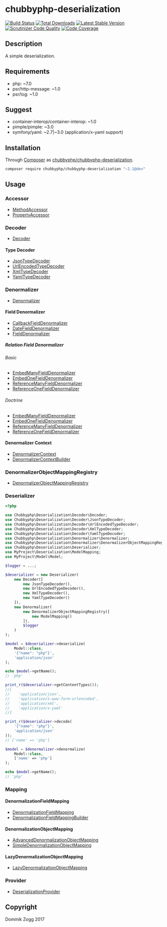 # chubbyphp-deserialization

[![Build Status](https://api.travis-ci.org/chubbyphp/chubbyphp-deserialization.png?branch=master)](https://travis-ci.org/chubbyphp/chubbyphp-deserialization)
[![Total Downloads](https://poser.pugx.org/chubbyphp/chubbyphp-deserialization/downloads.png)](https://packagist.org/packages/chubbyphp/chubbyphp-deserialization)
[![Latest Stable Version](https://poser.pugx.org/chubbyphp/chubbyphp-deserialization/v/stable.png)](https://packagist.org/packages/chubbyphp/chubbyphp-deserialization)
[![Scrutinizer Code Quality](https://scrutinizer-ci.com/g/chubbyphp/chubbyphp-deserialization/badges/quality-score.png?b=master)](https://scrutinizer-ci.com/g/chubbyphp/chubbyphp-deserialization/?branch=master)
[![Code Coverage](https://scrutinizer-ci.com/g/chubbyphp/chubbyphp-deserialization/badges/coverage.png?b=master)](https://scrutinizer-ci.com/g/chubbyphp/chubbyphp-deserialization/?branch=master)

## Description

A simple deserialization.

## Requirements

 * php: ~7.0
 * psr/http-message: ~1.0
 * psr/log: ~1.0

## Suggest

 * container-interop/container-interop: ~1.0
 * pimple/pimple: ~3.0
 * symfony/yaml: ~2.7|~3.0 (application/x-yaml support)

## Installation

Through [Composer](http://getcomposer.org) as [chubbyphp/chubbyphp-deserialization][1].

```sh
composer require chubbyphp/chubbyphp-deserialization "~2.1@dev"
```

## Usage

### Accessor

 * [MethodAccessor][2]
 * [PropertyAccessor][3]

### Decoder

 * [Decoder][4]

#### Type Decoder

 * [JsonTypeDecoder][5]
 * [UrlEncodedTypeDecoder][6]
 * [XmlTypeDecoder][7]
 * [YamlTypeDecoder][8]

### Denormalizer

 * [Denormalizer][9]

#### Field Denormalizer

 * [CallbackFieldDenormalizer][10]
 * [DateFieldDenormalizer][11]
 * [FieldDenormalizer][12]
 
##### Relation Field Denormalizer

###### Basic

 * [EmbedManyFieldDenormalizer][13]
 * [EmbedOneFieldDenormalizer][14]
 * [ReferenceManyFieldDenormalizer][15]
 * [ReferenceOneFieldDenormalizer][16]

###### Doctrine

 * [EmbedManyFieldDenormalizer][17]
 * [EmbedOneFieldDenormalizer][18]
 * [ReferenceManyFieldDenormalizer][19]
 * [ReferenceOneFieldDenormalizer][20]

#### Denormalizer Context

 * [DenormalizerContext][21]
 * [DenormalizerContextBuilder][22]

### DenormalizerObjectMappingRegistry

* [DenormalizerObjectMappingRegistry][23]

### Deserializer

```php
<?php

use Chubbyphp\Deserialization\Decoder\Decoder;
use Chubbyphp\Deserialization\Decoder\JsonTypeDecoder;
use Chubbyphp\Deserialization\Decoder\UrlEncodedTypeDecoder;
use Chubbyphp\Deserialization\Decoder\XmlTypeDecoder;
use Chubbyphp\Deserialization\Decoder\YamlTypeDecoder;
use Chubbyphp\Deserialization\Denormalizer\Denormalizer;
use Chubbyphp\Deserialization\Denormalizer\DenormalizerObjectMappingRegistry;
use Chubbyphp\Deserialization\Deserializer;
use MyProject\Deserialization\ModelMapping;
use MyProject\Model\Model;

$logger = ...;

$deserializer = new Deserializer(
    new Decoder([
        new JsonTypeDecoder(),
        new UrlEncodedTypeDecoder(),
        new XmlTypeDecoder(),
        new YamlTypeDecoder()
    ]),
    new Denormalizer(
        new DenormalizerObjectMappingRegistry([
            new ModelMapping()
        ]),
        $logger
    )
);

$model = $deserializer->deserialize(
    Model::class,
    '{"name": "php"}',
    'application/json'
);

echo $model->getName();
// 'php'

print_r($deserializer->getContentTypes());
//[
//    'application/json',
//    'application/x-www-form-urlencoded',
//    'application/xml',
//    'application/x-yaml'
//]

print_r($deserializer->decode(
    '{"name": "php"}',
    'application/json'
));
// ['name' => 'php']

$model = $denormalizer->denormalize(
    Model::class,
    ['name' => 'php']
);

echo $model->getName();
// 'php'
```

### Mapping

#### DenormalizationFieldMapping

 * [DenormalizationFieldMapping][24]
 * [DenormalizationFieldMappingBuilder][25]

#### DenormalizationObjectMapping

 * [AdvancedDenormalizationObjectMapping][26]
 * [SimpleDenormalizationObjectMapping][27]

#### LazyDenormalizationObjectMapping

 * [LazyDenormalizationObjectMapping][28]

### Provider

* [DeserializationProvider][29]

## Copyright

Dominik Zogg 2017


[1]: https://packagist.org/packages/chubbyphp/chubbyphp-deserialization

[2]: doc/Accessor/MethodAccessor.md
[3]: doc/Accessor/PropertyAccessor.md

[4]: doc/Decoder/Decoder.md

[5]: doc/Decoder/JsonTypeDecoder.md
[6]: doc/Decoder/UrlEncodedTypeDecoder.md
[7]: doc/Decoder/XmlTypeDecoder.md
[8]: doc/Decoder/YamlTypeDecoder.md

[9]: doc/Denormalizer/Denormalizer.md

[10]: doc/Denormalizer/CallbackFieldDenormalizer.md
[11]: doc/Denormalizer/DateFieldDenormalizer.md
[12]: doc/Denormalizer/FieldDenormalizer.md

[13]: doc/Denormalizer/Relation/Basic/EmbedManyFieldDenormalizer.md
[14]: doc/Denormalizer/Relation/Basic/EmbedOneFieldDenormalizer.md
[15]: doc/Denormalizer/Relation/Basic/ReferenceManyFieldDenormalizer.md
[16]: doc/Denormalizer/Relation/Basic/ReferenceOneFieldDenormalizer.md

[17]: doc/Denormalizer/Relation/Doctrine/EmbedManyFieldDenormalizer.md
[18]: doc/Denormalizer/Relation/Doctrine/EmbedOneFieldDenormalizer.md
[19]: doc/Denormalizer/Relation/Doctrine/ReferenceManyFieldDenormalizer.md
[20]: doc/Denormalizer/Relation/Doctrine/ReferenceOneFieldDenormalizer.md

[21]: doc/Denormalizer/DenormalizerContext.md
[22]: doc/Denormalizer/DenormalizerContextBuilder.md

[23]: doc/Denormalizer/DenormalizerObjectMappingRegistry.md

[24]: doc/Mapping/DenormalizationFieldMapping.md
[25]: doc/Mapping/DenormalizationFieldMappingBuilder.md

[26]: doc/Mapping/AdvancedDenormalizationObjectMapping.md
[27]: doc/Mapping/SimpleDenormalizationObjectMapping.md

[28]: doc/Mapping/LazyDenormalizationObjectMapping.md

[29]: doc/Provider/DeserializationProvider.md
